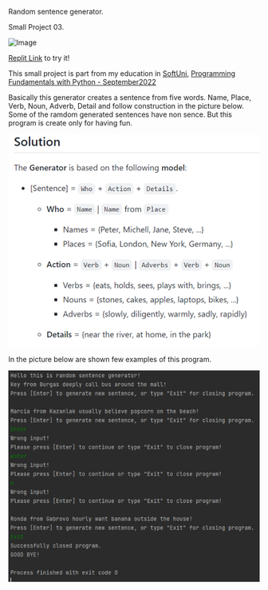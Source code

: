 Random sentence generator. 

Small Project 03.

<img alt='Image' width="300px" src="https://i.ytimg.com/vi/8A4alljvWu0/maxresdefault.jpg"/>


[Replit Link](https://replit.com/@qceka88/The-generator#main.py) to try it!




This small project is part from my education in [SoftUni](https://softuni.bg/),
[Programming Fundamentals with Python - September2022](https://softuni.bg/trainings/3840/programming-fundamentals-with-python-september-2022)

Basically this generator creates a sentence from five words.
Name, Place, Verb, Noun, Adverb, Detail and follow construction
in the picture below. Some of the ramdom
generated sentences have non sence. But this program is create
only for having fun. 

![img.png](img.png)

In the picture below are shown few examples of this program.

![img_4.png](img_4.png)